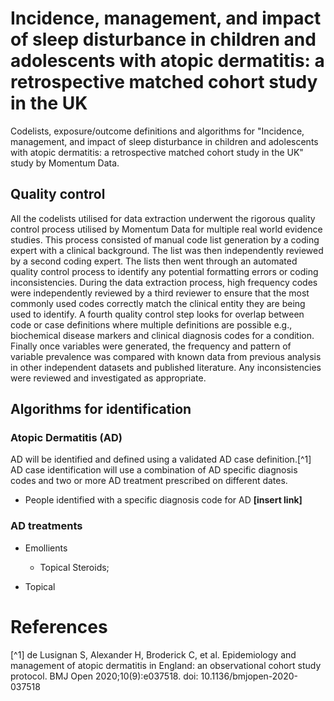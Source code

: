 # Incidence, management, and impact of sleep disturbance in children and adolescents with atopic dermatitis: a retrospective matched cohort study in the UK 
Codelists, exposure/outcome definitions and algorithms for "Incidence, management, and impact of sleep disturbance in children and adolescents with atopic dermatitis: a retrospective matched cohort study in the UK" study by Momentum Data.

## Quality control
All the codelists utilised for data extraction underwent the rigorous quality control process utilised by Momentum Data for multiple real world evidence studies. This process consisted of manual code list generation by a coding expert with a clinical background. The list was then independently reviewed by a second coding expert. The lists then went through an automated quality control process to identify any potential formatting errors or coding inconsistencies. During the data extraction process, high frequency codes were independently reviewed by a third reviewer to ensure that the most commonly used codes correctly match the clinical entity they are being used to identify. A fourth quality control step looks for overlap between code or case definitions where multiple definitions are possible e.g., biochemical disease markers and clinical diagnosis codes for a condition. Finally once variables were generated, the frequency and pattern of variable prevalence was compared with known data from previous analysis in other independent datasets and published literature. Any inconsistencies were reviewed and investigated as appropriate.

## Algorithms for identification

### Atopic Dermatitis (AD)
AD will be identified and defined using a validated AD case definition.[^1] AD case identification will use a combination of AD specific diagnosis codes and two or more AD treatment prescribed on different dates.

- People identified with a specific diagnosis code for AD **[insert link]**

### AD treatments
- Emollients
  - Topical Steroids;
  
- Topical 

# References
[^1] de Lusignan S, Alexander H, Broderick C, et al. Epidemiology and management of atopic dermatitis in England: an observational cohort study protocol. BMJ Open 2020;10(9):e037518. doi: 10.1136/bmjopen-2020-037518
